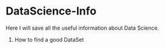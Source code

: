 # DataScience-Info
Here I will save all the useful information about Data Science.

1. How to find a good DataSet
